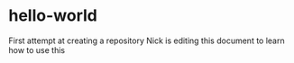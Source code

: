 # hello-world
First attempt at creating a repository
Nick is editing this document to learn how to use this
